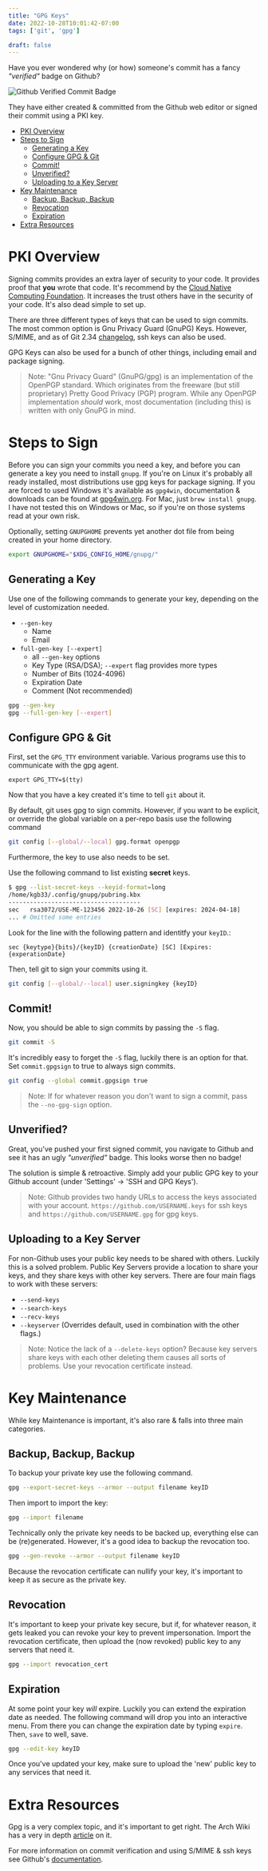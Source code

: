 ```yaml
---
title: "GPG Keys"
date: 2022-10-28T10:01:42-07:00
tags: ['git', 'gpg']

draft: false
---
```


Have you ever wondered why (or how) someone's commit has a fancy *"verified"* badge on Github?

![Github Verified Commit Badge][gpg-verified-badge]

They have either created & committed from the Github web editor or signed their commit using a PKI key.

<!--more-->
<!-- START doctoc generated TOC please keep comment here to allow auto update -->
<!-- DON'T EDIT THIS SECTION, INSTEAD RE-RUN doctoc TO UPDATE -->

- [PKI Overview](#pki-overview)
- [Steps to Sign](#steps-to-sign)
  - [Generating a Key](#generating-a-key)
  - [Configure GPG & Git](#configure-gpg--git)
  - [Commit!](#commit)
  - [Unverified?](#unverified)
  - [Uploading to a Key Server](#uploading-to-a-key-server)
- [Key Maintenance](#key-maintenance)
  - [Backup, Backup, Backup](#backup-backup-backup)
  - [Revocation](#revocation)
  - [Expiration](#expiration)
- [Extra Resources](#extra-resources)

<!-- END doctoc generated TOC please keep comment here to allow auto update -->

# PKI Overview

Signing commits provides an extra layer of security to your code.
It provides proof that **you** wrote that code.
It's recommend by the [Cloud Native Computing Foundation][cncf-sscp].
It increases the trust others have in the security of your code.
It's also dead simple to set up.

There are three different types of keys that can be used to sign commits.
The most common option is Gnu Privacy Guard (GnuPG) Keys.
However, S/MIME, and as of Git 2.34 [changelog][git2.34-changelog],
ssh keys can also be used.

GPG Keys can also be used for a bunch of other things, including email and package signing.

> Note: "Gnu Privacy Guard" (GnuPG/gpg) is an implementation of the OpenPGP standard.
> Which originates from the freeware (but still proprietary) Pretty Good Privacy (PGP) program.
> While any OpenPGP implementation *should* work, most documentation (including this) is written with
> only GnuPG in mind.

# Steps to Sign

Before you can sign your commits you need a key, and before you can generate a key
you need to install `gnupg`. If you're on Linux it's probably all ready installed,
most distributions use gpg keys for package signing. If you are forced to used Windows it's
available as `gpg4win`, documentation & downloads can be found at [gpg4win.org](https://gpg4win.org/index.html).
For Mac, just `brew install gnupg`. I have not tested this on Windows or Mac, so if you're on those systems read at your own risk.

Optionally, setting `GNUPGHOME` prevents yet another
dot file from being created in your home directory.

```bash
export GNUPGHOME="$XDG_CONFIG_HOME/gnupg/"
```

## Generating a Key

Use one of the following commands to generate your key,
depending on the level of customization needed.
  - `--gen-key`
    - Name
	- Email
  - `full-gen-key [--expert]`
    - all `--gen-key` options
    - Key Type (RSA/DSA); `--expert` flag provides more types
	- Number of Bits (1024-4096)
	- Expiration Date
	- Comment (Not recommended)

```bash
gpg --gen-key
gpg --full-gen-key [--expert]
```

## Configure GPG & Git

First, set the `GPG_TTY` environment variable. Various programs use this to
communicate with the gpg agent.
```
export GPG_TTY=$(tty)
```

Now that you have a key created it's time to tell `git` about it.

By default, git uses gpg to sign commits.
However, if you want to be explicit, or override the global variable on a per-repo
basis use the following command

```bash
git config [--global/--local] gpg.format openpgp
```

Furthermore, the key to use also needs to be set.

Use the following command to list existing **secret** keys.
```bash
$ gpg --list-secret-keys --keyid-format=long
/home/kgb33/.config/gnupg/pubring.kbx
-------------------------------------
sec   rsa3072/USE-ME-123456 2022-10-26 [SC] [expires: 2024-04-18]
... # Omitted some entries
```

Look for the line with the following pattern and identitfy your `keyID`.:
```
sec	{keytype}{bits}/{keyID} {creationDate} [SC] [Expires: {experationDate}
```

Then, tell git to sign your commits using it.

```bash
git config [--global/--local] user.signingkey {keyID}
```

## Commit!
Now, you should be able to sign commits by passing the `-S` flag.

```bash
git commit -S
```

It's incredibly easy to forget the `-S` flag, luckily there is an option for that.
Set `commit.gpgsign` to true to always sign commits.

```bash
git config --global commit.gpgsign true
```

> Note: If for whatever reason you don't want to sign a commit,
> pass the `--no-gpg-sign` option.

## Unverified?

Great, you've pushed your first signed commit, you navigate to Github and
see it has an ugly *"unverified"* badge. This looks worse then no badge!

The solution is simple & retroactive. Simply add your public GPG key to your
Github account (under 'Settings' -> 'SSH and GPG Keys').

> Note: Github provides two handy URLs to access the keys associated with your
> account. `https://github.com/USERNAME.keys` for ssh keys
> and `https://github.com/USERNAME.gpg` for gpg keys.

## Uploading to a Key Server

For non-Github uses your public key needs to be shared with others. Luckily this is
a solved problem. Public Key Servers provide a location to share your keys,
and they share keys with other key servers.
There are four main flags to work with these servers:
  - `--send-keys`
  - `--search-keys`
  - `--recv-keys`
  - `--keyserver` (Overrides default, used in combination with the other flags.)

> Note: Notice the lack of a `--delete-keys` option? Because key servers share
> keys with each other deleting them causes all sorts of problems. Use your
> revocation certificate instead.

# Key Maintenance

While key Maintenance is important, it's also rare & falls into three main categories.

## Backup, Backup, Backup

To backup your private key use the following command.

```bash
gpg --export-secret-keys --armor --output filename keyID
```
Then import to import the key:

```bash
gpg --import filename
```

Technically only the private key needs to be backed up, everything else
can be (re)generated. However, it's a good idea to backup the revocation too.

```bash
gpg --gen-revoke --armor --output filename keyID
```

Because the revocation certificate can nullify your key, it's important to keep it
as secure as the private key.

## Revocation
It's important to keep your private key secure, but if, for whatever reason, it gets leaked you can revoke your key
to prevent impersonation. Import the revocation certificate, then upload the (now revoked) public key to
any servers that need it.

```bash
gpg --import revocation_cert
```

## Expiration

At some point your key *will* expire. Luckily you can extend the expiration date as needed.
The following command will drop you into an interactive menu. From there you can change the expiration
date by typing `expire`. Then, `save` to well, save.

```bash
gpg --edit-key keyID
```

Once you've updated your key, make sure to upload the 'new' public key to any services that need it.


# Extra Resources

Gpg is a very complex topic, and it's important to get right. The Arch Wiki
has a very in depth [article][arch-wiki-gpg] on it.


For more information on commit verification and using S/MIME & ssh keys see
Github's [documentation][gh-pki].


<!-- Links -->
[gpg-verified-badge]: /images/posts/gpg-verified-badge.png
[git2.34-changelog]: https://raw.githubusercontent.com/git/git/master/Documentation/RelNotes/2.34.0.txt
[arch-wiki-gpg]: https://wiki.archlinux.org/title/GnuPG
[gh-pki]: https://docs.github.com/en/authentication/managing-commit-signature-verification/about-commit-signature-verification
[cncf-sscp]: https://github.com/cncf/tag-security/blob/main/supply-chain-security/supply-chain-security-paper/sscsp.md#require-signed-commits

